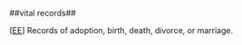 ##vital records##

\[[EE](SOURCES.md#EE)\]  Records of adoption, birth, death, divorce, or marriage.
